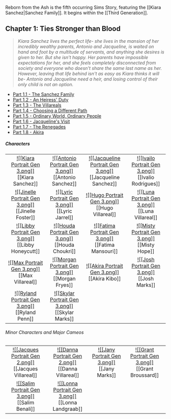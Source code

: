 Reborn from the Ash is the fifth occurring Sims Story, featuring the [[Kiara Sanchez|Sanchez Family]]. It begins within the [[Third Generation]]. 

## Chapter 1: Ties Stronger than Blood
>*Kiara Sanchez lives the perfect life- she lives in the mansion of her incredibly wealthy parents, Antonio and Jacqueline, is waited on hand and foot by a multitude of servants, and anything she desires is given to her. But she isn't happy. Her parents have impossible expectations for her, and she feels completely disconnected from society and everyone who doesn't share the same last name as her. However, leaving that life behind isn't as easy as Kiara thinks it will be- Antonio and Jacqueline need a heir, and losing control of their only child is not an option.*

* [Part 1.1 - The Sanchez Family](https://thesimsofstories.weebly.com/11---the-sanchez-family.html)
* [Part 1.2 - An Heiress' Duty](https://thesimsofstories.weebly.com/12---an-heiress-duty.html)
* [​Part 1.3 - The Villareals](https://thesimsofstories.weebly.com/13---the-villareals.html)
* [Part 1.4 - Choosing a Different Path](https://thesimsofstories.weebly.com/14---choosing-a-different-path.html)
* [Part 1.5 - Ordinary World, Ordinary People](https://thesimsofstories.weebly.com/15---ordinary-world-ordinary-people.html)
* [Part 1.6 - Jacqueline's Visit](https://thesimsofstories.weebly.com/16---jacquelines-visit.html)
* [Part 1.7 - The Renegades](https://thesimsofstories.weebly.com/17---the-renegades.html)
* [Part 1.8 - Akira](https://thesimsofstories.weebly.com/18---akira.html)

##### Characters
| | | | | 
| ------------------------------------------------------------- | -------------------------------------------- | ------------------------------------------ | --------------------------------------------- |
| <center>[![[Kiara Portrait Gen 3.png]]](<Kiara Sanchez>)<br>[[Kiara Sanchez]]|<center>[![[Antonio Portrait Gen 3.png]]](<Antonio Sanchez>)<br>[[Antonio Sanchez]]| <center>[![[Jacqueline Portrait Gen 3.png]]](<Jacqueline Sanchez>)<br>[[Jacqueline Sanchez]]| <center>[![[Ivailo Portrait Gen 3.png]]](<Ivalio Rodrigues>)<br>[[Ivalio Rodrigues]]|
| <center>[![[Jinelle Portrait Gen 3.png]]](<Jinelle Foster>)<br>[[Jinelle Foster]]| <center>[![[Lyric Portrait Gen 3.png]]](<Lyric Jarrel>)<br>[[Lyric Jarrel]]| <center>[![[Hugo Portrait Gen 3.png]]](<Hugo Villareal>)<br>[[Hugo Villareal]]| <center>[![[Luna Portrait Gen 3.png]]](<Luna Villareal>)<br>[[Luna Villareal]]|
| <center>[![[Libby Portrait Gen 3.png]]](<Libby Honeycutt>)<br>[[Libby Honeycutt]]| <center>[![[Houda Portrait Gen 3.png]]](<Houda Choukri>)<br>[[Houda Choukri]]| <center>[![[Fatima Portrait Gen 3.png]]](<Fatima Mansouri>)<br>[[Fatima Mansouri]]| <center>[![[Misty Portrait Gen 3.png]]](<Misty Hope>)<br>[[Misty Hope]]|
| <center>[![[Max Portrait Gen 3.png]]](<Max Villareal>)<br>[[Max Villareal]]| <center>[![[Morgan Portrait Gen 3.png]]](<Morgan Fryes>)<br>[[Morgan Fryes]]| <center>[![[Akira Portrait Gen 3.png]]](<Akira Kibo>)<br>[[Akira Kibo]]| <center>[![[Josh Portrait Gen 3.png]]](<Josh Marks>)<br>[[Josh Marks]]|
| <center>[![[Ryland Portrait Gen 3.png]]](<Ryland Penn>)<br>[[Ryland Penn]]| <center>[![[Skylar Portrait Gen 3.png]]](<Skylar Marks>)<br>[[Skylar Marks]]|

###### Minor Characters and Major Cameos
| | | | | 
| ------------------------------------------------------------- | -------------------------------------------- | ------------------------------------------ | --------------------------------------------- |
|<center>[![[Jacques Portrait Gen 2.png]]](<Jacques Villareal>)<br>[[Jacques Villareal]]|<center>[![[Danna Portrait Gen 2.png]]](<Danna Villareal>)<br>[[Danna Villareal]]|<center>[![[Jany Portrait Gen 3.png]]](<Jany Marks>)<br>[[Jany Marks]]|<center>[![[Grant Portrait Gen 3.png]]](<Grant Broussard>)<br>[[Grant Broussard]]|
|<center>[![[Salim Portrait Gen 3.png]]](<Salim Benali>)<br>[[Salim Benali]]|<center>[![[Lonna Portrait Gen 3.png]]](<Lonna Landgraab>)<br>[[Lonna Landgraab]]|
